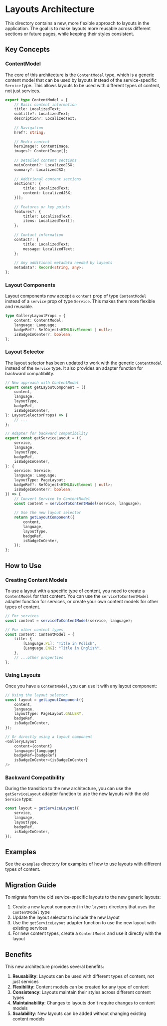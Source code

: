 # Layouts Architecture

This directory contains a new, more flexible approach to layouts in the application. The goal is to make layouts more reusable across different sections or future pages, while keeping their styles consistent.

## Key Concepts

### ContentModel

The core of this architecture is the `ContentModel` type, which is a generic content model that can be used by layouts instead of the service-specific `Service` type. This allows layouts to be used with different types of content, not just services.

```typescript
export type ContentModel = {
    // Basic content information
    title: LocalizedText;
    subtitle?: LocalizedText;
    description?: LocalizedText;
    
    // Navigation
    href?: string;
    
    // Media content
    heroImage?: ContentImage;
    images?: ContentImage[];
    
    // Detailed content sections
    mainContent?: LocalizedJSX;
    summary?: LocalizedJSX;
    
    // Additional content sections
    sections?: {
        title: LocalizedText;
        content: LocalizedJSX;
    }[];
    
    // Features or key points
    features?: {
        title?: LocalizedText;
        items: LocalizedText[];
    };
    
    // Contact information
    contact?: {
        title: LocalizedText;
        message: LocalizedText;
    };
    
    // Any additional metadata needed by layouts
    metadata?: Record<string, any>;
};
```

### Layout Components

Layout components now accept a `content` prop of type `ContentModel` instead of a `service` prop of type `Service`. This makes them more flexible and reusable.

```typescript
type GalleryLayoutProps = {
    content: ContentModel;
    language: Language;
    badgeRef?: RefObject<HTMLDivElement | null>;
    isBadgeInCenter?: boolean;
};
```

### Layout Selector

The layout selector has been updated to work with the generic `ContentModel` instead of the `Service` type. It also provides an adapter function for backward compatibility.

```typescript
// New approach with ContentModel
export const getLayoutComponent = ({
    content,
    language,
    layoutType,
    badgeRef,
    isBadgeInCenter,
}: LayoutSelectorProps) => {
    // ...
};

// Adapter for backward compatibility
export const getServiceLayout = ({
    service,
    language,
    layoutType,
    badgeRef,
    isBadgeInCenter,
}: {
    service: Service;
    language: Language;
    layoutType: PageLayout;
    badgeRef?: RefObject<HTMLDivElement | null>;
    isBadgeInCenter?: boolean;
}) => {
    // Convert Service to ContentModel
    const content = serviceToContentModel(service, language);
    
    // Use the new layout selector
    return getLayoutComponent({
        content,
        language,
        layoutType,
        badgeRef,
        isBadgeInCenter,
    });
};
```

## How to Use

### Creating Content Models

To use a layout with a specific type of content, you need to create a `ContentModel` for that content. You can use the `serviceToContentModel` adapter function for services, or create your own content models for other types of content.

```typescript
// For services
const content = serviceToContentModel(service, language);

// For other content types
const content: ContentModel = {
    title: {
        [Language.PL]: "Title in Polish",
        [Language.ENG]: "Title in English",
    },
    // ...other properties
};
```

### Using Layouts

Once you have a `ContentModel`, you can use it with any layout component:

```typescript
// Using the layout selector
const layout = getLayoutComponent({
    content,
    language,
    layoutType: PageLayout.GALLERY,
    badgeRef,
    isBadgeInCenter,
});

// Or directly using a layout component
<GalleryLayout
    content={content}
    language={language}
    badgeRef={badgeRef}
    isBadgeInCenter={isBadgeInCenter}
/>
```

### Backward Compatibility

During the transition to the new architecture, you can use the `getServiceLayout` adapter function to use the new layouts with the old `Service` type:

```typescript
const layout = getServiceLayout({
    service,
    language,
    layoutType,
    badgeRef,
    isBadgeInCenter,
});
```

## Examples

See the `examples` directory for examples of how to use layouts with different types of content.

## Migration Guide

To migrate from the old service-specific layouts to the new generic layouts:

1. Create a new layout component in the `layouts` directory that uses the `ContentModel` type
2. Update the layout selector to include the new layout
3. Use the `getServiceLayout` adapter function to use the new layout with existing services
4. For new content types, create a `ContentModel` and use it directly with the layout

## Benefits

This new architecture provides several benefits:

1. **Reusability**: Layouts can be used with different types of content, not just services
2. **Flexibility**: Content models can be created for any type of content
3. **Consistency**: Layouts maintain their styles across different content types
4. **Maintainability**: Changes to layouts don't require changes to content models
5. **Scalability**: New layouts can be added without changing existing content models